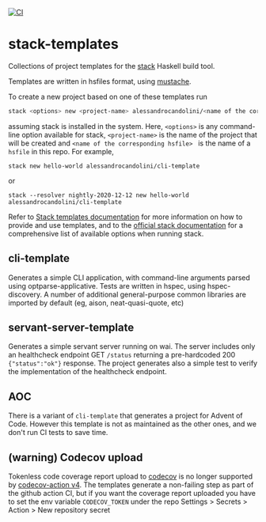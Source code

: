 [![CI](https://github.com/alessandrocandolini/stack-templates/actions/workflows/ci.yml/badge.svg)](https://github.com/alessandrocandolini/stack-templates/actions/workflows/ci.yml)

# stack-templates

Collections of project templates for the [stack](https://docs.haskellstack.org/en/stable/README/) Haskell build tool.

Templates are written in hsfiles format, using [mustache](https://mustache.github.io/).

To create a new project based on one of these templates run
```bash
stack <options> new <project-name> alessandrocandolini/<name of the corresponding hsfile>
```
assuming stack is installed in the system. Here, `<options>` is any command-line option available for stack, `<project-name>` is the name of the project that will be created and `<name of the corresponding hsfile> ` is the name of a `hsfile` in this repo. For example,
```
stack new hello-world alessandrocandolini/cli-template
```
or
```
stack --resolver nightly-2020-12-12 new hello-world alessandrocandolini/cli-template
```

Refer to [Stack templates documentation](https://docs.haskellstack.org/en/stable/GUIDE/#templates) for more information on how to provide and use templates, and to the [official stack documentation](https://docs.haskellstack.org/en/stable/GUIDE/) for a comprehensive list of available options when running stack.

## cli-template

Generates a simple CLI application, with command-line arguments parsed using optparse-applicative. Tests are written in hspec, using hspec-discovery. A number of additional general-purpose common libraries are imported by default (eg, aison, neat-quasi-quote, etc)

## servant-server-template

Generates a simple servant server running on wai. The server includes only an healthcheck endpoint GET `/status` returning a pre-hardcoded 200 `{"status":"ok"}` response. The project generates also a simple test to verify the implementation of the healthcheck endpoint.


## AOC

There is a variant of `cli-template` that generates a project for Advent of Code. However this template is not as maintained as the other ones, and we don't run CI tests to save time.

## (warning) Codecov upload

Tokenless code coverage report upload to [codecov](https://app.codecov.io/) is no longer supported by [codecov-action v4](https://github.com/codecov/codecov-action). 
The templates generate a non-failing step as part of the github action CI, but if you want the coverage report uploaded you have to set the env variable `CODECOV_TOKEN` under the repo Settings > Secrets > Action > New repository secret
